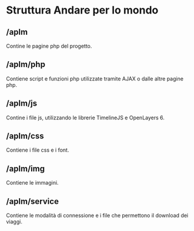 # Struttura Andare per lo mondo
## /aplm
Contine le pagine php del progetto.
## /aplm/php
Contiene script e funzioni php utilizzate tramite AJAX o dalle altre pagine php.
## /aplm/js
Contine i file js, utilizzando le librerie TimelineJS e OpenLayers 6.
## /aplm/css
Contiene i file css e i font.
## /aplm/img
Contiene le immagini.
## /aplm/service
Contiene le modalità di connessione e i file che permettono il download dei viaggi.
